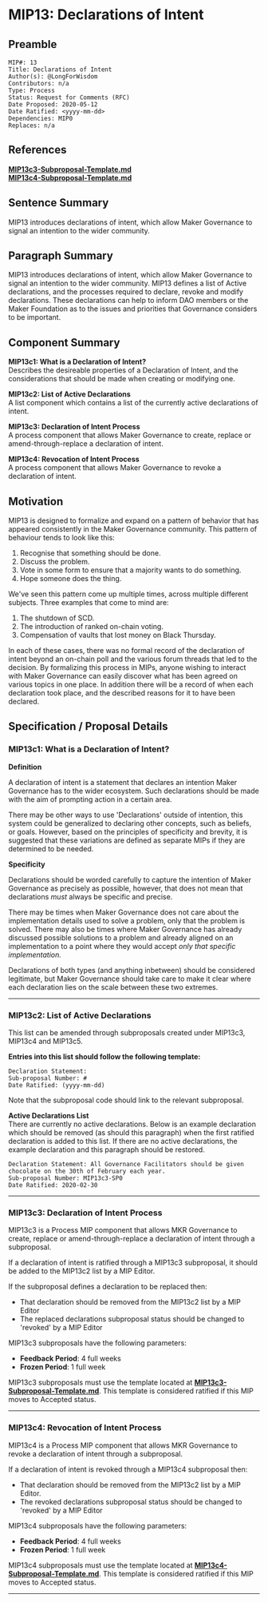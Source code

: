 # MIP13: Declarations of Intent

## Preamble
```
MIP#: 13
Title: Declarations of Intent
Author(s): @LongForWisdom
Contributors: n/a
Type: Process
Status: Request for Comments (RFC)
Date Proposed: 2020-05-12
Date Ratified: <yyyy-mm-dd>
Dependencies: MIP0
Replaces: n/a
```
## References
**[MIP13c3-Subproposal-Template.md](MIP13c3-Subproposal-Template.md)**  
**[MIP13c4-Subproposal-Template.md](MIP13c4-Subproposal-Template.md)**  

## Sentence Summary

MIP13 introduces declarations of intent, which allow Maker Governance to signal an intention to the wider community.

## Paragraph Summary

MIP13 introduces declarations of intent, which allow Maker Governance to signal an intention to the wider community. MIP13 defines a list of Active declarations, and the processes required to declare, revoke and modify declarations. These declarations can help to inform DAO members or the Maker Foundation as to the issues and priorities that Governance considers to be important.

## Component Summary

**MIP13c1: What is a Declaration of Intent?**  
Describes the desireable properties of a Declaration of Intent, and the considerations that should be made when creating or modifying one.

**MIP13c2: List of Active Declarations**  
A list component which contains a list of the currently active declarations of intent.

**MIP13c3: Declaration of Intent Process**  
A process component that allows Maker Governance to create, replace or amend-through-replace a declaration of intent.

**MIP13c4: Revocation of Intent Process**  
A process component that allows Maker Governance to revoke a declaration of intent.

## Motivation

MIP13 is designed to formalize and expand on a pattern of behavior that has appeared consistently in the Maker Governance community. This pattern of behaviour tends to look like this:
1. Recognise that something should be done.
2. Discuss the problem.
3. Vote in some form to ensure that a majority wants to do something.
4. Hope someone does the thing.

We've seen this pattern come up multiple times, across multiple different subjects. Three examples that come to mind are:
1. The shutdown of SCD.
2. The introduction of ranked on-chain voting.
3. Compensation of vaults that lost money on Black Thursday. 

In each of these cases, there was no formal record of the declaration of intent beyond an on-chain poll and the various forum threads that led to the decision. By formalizing this process in MIPs, anyone wishing to interact with Maker Governance can easily discover what has been agreed on various topics in one place. In addition there will be a record of when each declaration took place, and the described reasons for it to have been declared.

## Specification / Proposal Details

### MIP13c1: What is a Declaration of Intent?  

**Definition**

A declaration of intent is a statement that declares an intention Maker Governance has to the wider ecosystem. Such declarations should be made with the aim of prompting action in a certain area.

There may be other ways to use 'Declarations' outside of intention, this system could be generalized to declaring other concepts, such as beliefs, or goals. However, based on the principles of specificity and brevity, it is suggested that these variations are defined as separate MIPs if they are determined to be needed.

**Specificity**

Declarations should be worded carefully to capture the intention of Maker Governance as precisely as possible, however, that does not mean that declarations *must* always be specific and precise. 

There may be times when Maker Governance does not care about the implementation details used to solve a problem, only that the problem is solved. There may also be times where Maker Governance has already discussed possible solutions to a problem and already aligned on an implementation to a point where they would accept *only that specific implementation.* 

Declarations of both types (and anything inbetween) should be considered legitimate, but Maker Governance should take care to make it clear where each declaration lies on the scale between these two extremes.

---

### MIP13c2: List of Active Declarations  

This list can be amended through subproposals created under MIP13c3, MIP13c4 and MIP13c5.

**Entries into this list should follow the following template:**

```
Declaration Statement:
Sub-proposal Number: #
Date Ratified: (yyyy-mm-dd)
```

Note that the subproposal code should link to the relevant subproposal.

**Active Declarations List**  
There are currently no active declarations. Below is an example declaration which should be removed (as should this paragraph) when the first ratified declaration is added to this list. If there are no active declarations, the example declaration and this paragraph should be restored. 

```
Declaration Statement: All Governance Facilitators should be given chocolate on the 30th of February each year.
Sub-proposal Number: MIP13c3-SP0
Date Ratified: 2020-02-30
```

---

### MIP13c3: Declaration of Intent Process  
MIP13c3 is a Process MIP component that allows MKR Governance to create, replace or amend-through-replace a declaration of intent through a subproposal. 

If a declaration of intent is ratified through a MIP13c3 subproposal, it should be added to the MIP13c2 list by a MIP Editor. 

If the subproposal defines a declaration to be replaced then:
- That declaration should be removed from the MIP13c2 list by a MIP Editor
- The replaced declarations subproposal status should be changed to 'revoked' by a MIP Editor

MIP13c3 subproposals have the following parameters:
-   **Feedback Period**: 4 full weeks
-   **Frozen Period**: 1 full week

MIP13c3 subproposals must use the template located at **[MIP13c3-Subproposal-Template.md](MIP13c3-Subproposal-Template.md)**. This template is considered ratified if this MIP moves to Accepted status.

---

### MIP13c4: Revocation of Intent Process  

MIP13c4 is a Process MIP component that allows MKR Governance to revoke a declaration of intent through a subproposal.

If a declaration of intent is revoked through a MIP13c4 subproposal then:
- That declaration should be removed from the MIP13c2 list by a MIP Editor.
- The revoked declarations subproposal status should be changed to 'revoked' by a MIP Editor

MIP13c4 subproposals have the following parameters:
-   **Feedback Period**: 4 full weeks
-   **Frozen Period**: 1 full week

MIP13c4 subproposals must use the template located at **[MIP13c4-Subproposal-Template.md](MIP13c4-Subproposal-Template.md)**. This template is considered ratified if this MIP moves to Accepted status.

---